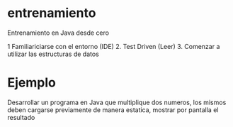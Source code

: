 # entrenamiento
Entrenamiento en Java desde cero

1 Familiariciarse con el entorno (IDE)
2. Test Driven (Leer)
3. Comenzar a utilizar las estructuras de datos

# Ejemplo

Desarrollar un programa en Java que multiplique dos numeros, los mismos deben cargarse previamente de manera estatica, mostrar por pantalla el resultado



